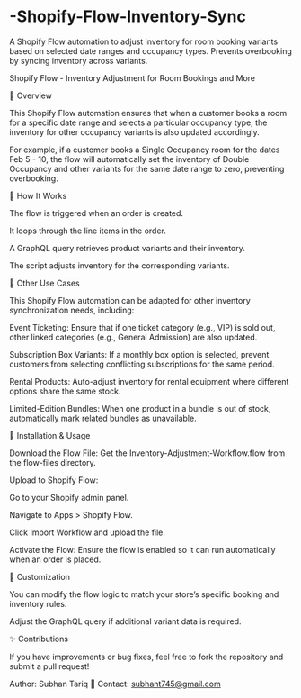 # -Shopify-Flow-Inventory-Sync
A Shopify Flow automation to adjust inventory for room booking variants based on selected date ranges and occupancy types. Prevents overbooking by syncing inventory across variants.

Shopify Flow - Inventory Adjustment for Room Bookings and More

📌 Overview

This Shopify Flow automation ensures that when a customer books a room for a specific date range and selects a particular occupancy type, the inventory for other occupancy variants is also updated accordingly.

For example, if a customer books a Single Occupancy room for the dates Feb 5 - 10, the flow will automatically set the inventory of Double Occupancy and other variants for the same date range to zero, preventing overbooking.

🚀 How It Works

The flow is triggered when an order is created.

It loops through the line items in the order.

A GraphQL query retrieves product variants and their inventory.

The script adjusts inventory for the corresponding variants.

🎯 Other Use Cases

This Shopify Flow automation can be adapted for other inventory synchronization needs, including:

Event Ticketing: Ensure that if one ticket category (e.g., VIP) is sold out, other linked categories (e.g., General Admission) are also updated.

Subscription Box Variants: If a monthly box option is selected, prevent customers from selecting conflicting subscriptions for the same period.

Rental Products: Auto-adjust inventory for rental equipment where different options share the same stock.

Limited-Edition Bundles: When one product in a bundle is out of stock, automatically mark related bundles as unavailable.

📂 Installation & Usage

Download the Flow File: Get the Inventory-Adjustment-Workflow.flow from the flow-files directory.

Upload to Shopify Flow:

Go to your Shopify admin panel.

Navigate to Apps > Shopify Flow.

Click Import Workflow and upload the file.

Activate the Flow: Ensure the flow is enabled so it can run automatically when an order is placed.

🔧 Customization

You can modify the flow logic to match your store’s specific booking and inventory rules.

Adjust the GraphQL query if additional variant data is required.

✨ Contributions

If you have improvements or bug fixes, feel free to fork the repository and submit a pull request!

Author: Subhan Tariq
📧 Contact: subhant745@gmail.com

